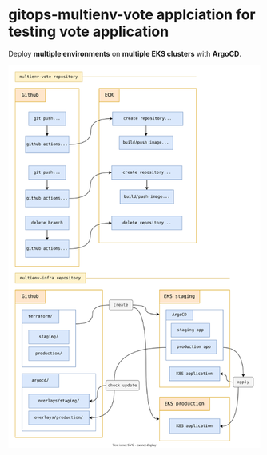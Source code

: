 # gitops-multienv-vote applciation for testing vote application

Deploy **multiple environments** on **multiple EKS clusters** with **ArgoCD**. 

![architecture.svg](architecture.svg)
